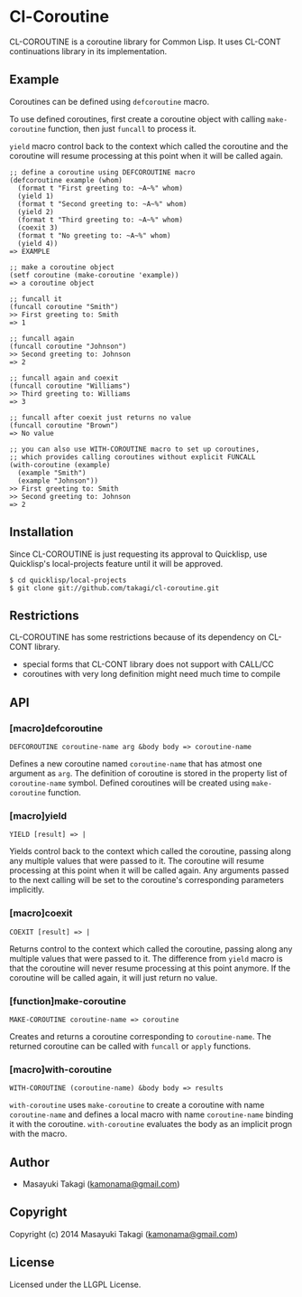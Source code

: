 # Cl-Coroutine

CL-COROUTINE is a coroutine library for Common Lisp. It uses CL-CONT continuations library in its implementation.

## Example

Coroutines can be defined using `defcoroutine` macro.

To use defined coroutines, first create a coroutine object with calling `make-coroutine` function, then just `funcall` to process it.

`yield` macro control back to the context which called the coroutine and the coroutine will resume processing at this point when it will be called again.

    ;; define a coroutine using DEFCOROUTINE macro
    (defcoroutine example (whom)
      (format t "First greeting to: ~A~%" whom)
      (yield 1)
      (format t "Second greeting to: ~A~%" whom)
      (yield 2)
      (format t "Third greeting to: ~A~%" whom)
      (coexit 3)
      (format t "No greeting to: ~A~%" whom)
      (yield 4))
    => EXAMPLE

    ;; make a coroutine object
    (setf coroutine (make-coroutine 'example))
    => a coroutine object

    ;; funcall it
    (funcall coroutine "Smith")
    >> First greeting to: Smith
    => 1

    ;; funcall again
    (funcall coroutine "Johnson")
    >> Second greeting to: Johnson
    => 2

    ;; funcall again and coexit
    (funcall coroutine "Williams")
    >> Third greeting to: Williams
    => 3

    ;; funcall after coexit just returns no value
    (funcall coroutine "Brown")
    => No value

    ;; you can also use WITH-COROUTINE macro to set up coroutines,
    ;; which provides calling coroutines without explicit FUNCALL
    (with-coroutine (example)
      (example "Smith")
      (example "Johnson"))
    >> First greeting to: Smith
    >> Second greeting to: Johnson
    => 2


## Installation

Since CL-COROUTINE is just requesting its approval to Quicklisp, use Quicklisp's local-projects feature until it will be approved.

    $ cd quicklisp/local-projects
    $ git clone git://github.com/takagi/cl-coroutine.git


## Restrictions

CL-COROUTINE has some restrictions because of its dependency on CL-CONT library.
* special forms that CL-CONT library does not support with CALL/CC
* coroutines with very long definition might need much time to compile


## API

### [macro]defcoroutine

    DEFCOROUTINE coroutine-name arg &body body => coroutine-name

Defines a new coroutine named `coroutine-name` that has atmost one argument as `arg`. The definition of coroutine is stored in the property list of `coroutine-name` symbol. Defined coroutines will be created using `make-coroutine` function.

### [macro]yield

    YIELD [result] => |

Yields control back to the context which called the coroutine, passing along any multiple values that were passed to it. The coroutine will resume processing at this point when it will be called again. Any arguments passed to the next calling will be set to the coroutine's corresponding parameters implicitly.

### [macro]coexit

    COEXIT [result] => |

Returns control to the context which called the coroutine, passing along any multiple values that were passed to it. The difference from `yield` macro is that the coroutine will never resume processing at this point anymore. If the coroutine will be called again, it will just return no value.

### [function]make-coroutine

    MAKE-COROUTINE coroutine-name => coroutine

Creates and returns a coroutine corresponding to `coroutine-name`. The returned coroutine can be called with `funcall` or `apply` functions.

### [macro]with-coroutine

    WITH-COROUTINE (coroutine-name) &body body => results

`with-coroutine` uses `make-coroutine` to create a coroutine with name `coroutine-name` and defines a local macro with name `coroutine-name` binding it with the coroutine. `with-coroutine` evaluates the body as an implicit progn with the macro.


## Author

* Masayuki Takagi (kamonama@gmail.com)


## Copyright

Copyright (c) 2014 Masayuki Takagi (kamonama@gmail.com)

## License

Licensed under the LLGPL License.
